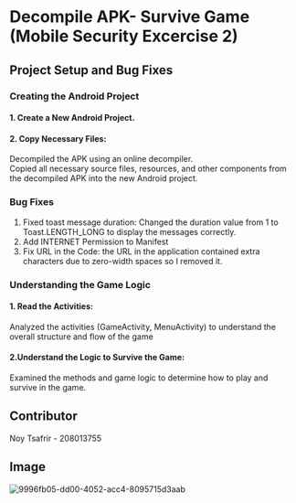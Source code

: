# Decompile APK- Survive Game (Mobile Security Excercise 2)

## Project Setup and Bug Fixes
### Creating the Android Project
#### 1. Create a New Android Project.
#### 2. Copy Necessary Files:
Decompiled the APK using an online decompiler.</br>
Copied all necessary source files, resources, and other components from the decompiled APK into the new Android project.
### Bug Fixes
1. Fixed toast message duration: Changed the duration value from 1 to Toast.LENGTH_LONG to display the messages correctly.
2. Add INTERNET Permission to Manifest
3. Fix URL in the Code: the URL in the application contained extra characters due to zero-width spaces so I removed it.
### Understanding the Game Logic
#### 1. Read the Activities:
Analyzed the activities (GameActivity, MenuActivity) to understand the overall structure and flow of the game
#### 2.Understand the Logic to Survive the Game:
Examined the methods and game logic to determine how to play and survive in the game.

## Contributor

Noy Tsafrir - 208013755

## Image

![9996fb05-dd00-4052-acc4-8095715d3aab](https://github.com/noytsafrir/DecompileAPK/assets/58825555/814757b6-ba20-44ea-94fe-894994d23a65)
